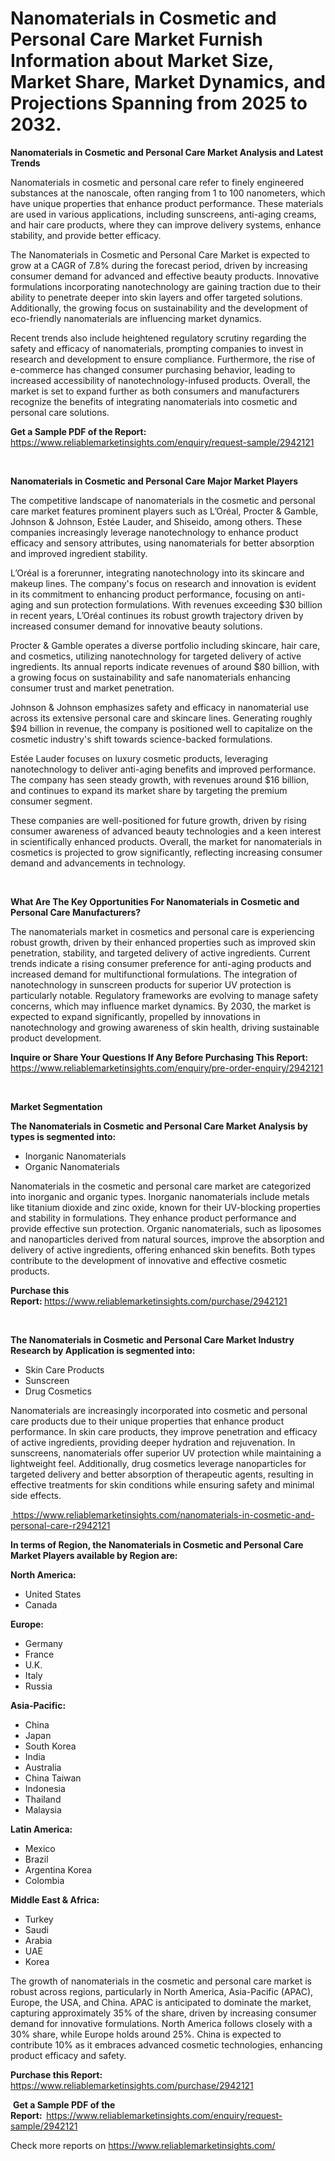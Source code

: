 <p><h1>Nanomaterials in Cosmetic and Personal Care Market Furnish Information about Market Size, Market Share, Market Dynamics, and Projections Spanning from 2025 to 2032.</h1></p><p><strong>Nanomaterials in Cosmetic and Personal Care Market Analysis and Latest Trends</strong></p>
<p><p>Nanomaterials in cosmetic and personal care refer to finely engineered substances at the nanoscale, often ranging from 1 to 100 nanometers, which have unique properties that enhance product performance. These materials are used in various applications, including sunscreens, anti-aging creams, and hair care products, where they can improve delivery systems, enhance stability, and provide better efficacy. </p><p>The Nanomaterials in Cosmetic and Personal Care Market is expected to grow at a CAGR of 7.8% during the forecast period, driven by increasing consumer demand for advanced and effective beauty products. Innovative formulations incorporating nanotechnology are gaining traction due to their ability to penetrate deeper into skin layers and offer targeted solutions. Additionally, the growing focus on sustainability and the development of eco-friendly nanomaterials are influencing market dynamics. </p><p>Recent trends also include heightened regulatory scrutiny regarding the safety and efficacy of nanomaterials, prompting companies to invest in research and development to ensure compliance. Furthermore, the rise of e-commerce has changed consumer purchasing behavior, leading to increased accessibility of nanotechnology-infused products. Overall, the market is set to expand further as both consumers and manufacturers recognize the benefits of integrating nanomaterials into cosmetic and personal care solutions.</p></p>
<p><strong>Get a Sample PDF of the Report:&nbsp;</strong> <a href="https://www.reliablemarketinsights.com/enquiry/request-sample/2942121?utm_campaign=2199&utm_medium=2&utm_source=Github&utm_content=ia&utm_term=15032025&utm_id=nanomaterials-in-cosmetic-and-personal-care">https://www.reliablemarketinsights.com/enquiry/request-sample/2942121</a></p>
<p>&nbsp;</p>
<p><strong>Nanomaterials in Cosmetic and Personal Care Major Market Players</strong></p>
<p><p>The competitive landscape of nanomaterials in the cosmetic and personal care market features prominent players such as L’Oréal, Procter & Gamble, Johnson & Johnson, Estée Lauder, and Shiseido, among others. These companies increasingly leverage nanotechnology to enhance product efficacy and sensory attributes, using nanomaterials for better absorption and improved ingredient stability. </p><p>L’Oréal is a forerunner, integrating nanotechnology into its skincare and makeup lines. The company's focus on research and innovation is evident in its commitment to enhancing product performance, focusing on anti-aging and sun protection formulations. With revenues exceeding $30 billion in recent years, L’Oréal continues its robust growth trajectory driven by increased consumer demand for innovative beauty solutions.</p><p>Procter & Gamble operates a diverse portfolio including skincare, hair care, and cosmetics, utilizing nanotechnology for targeted delivery of active ingredients. Its annual reports indicate revenues of around $80 billion, with a growing focus on sustainability and safe nanomaterials enhancing consumer trust and market penetration.</p><p>Johnson & Johnson emphasizes safety and efficacy in nanomaterial use across its extensive personal care and skincare lines. Generating roughly $94 billion in revenue, the company is positioned well to capitalize on the cosmetic industry's shift towards science-backed formulations.</p><p>Estée Lauder focuses on luxury cosmetic products, leveraging nanotechnology to deliver anti-aging benefits and improved performance. The company has seen steady growth, with revenues around $16 billion, and continues to expand its market share by targeting the premium consumer segment.</p><p>These companies are well-positioned for future growth, driven by rising consumer awareness of advanced beauty technologies and a keen interest in scientifically enhanced products. Overall, the market for nanomaterials in cosmetics is projected to grow significantly, reflecting increasing consumer demand and advancements in technology.</p></p>
<p>&nbsp;</p>
<p><strong>What Are The Key Opportunities For Nanomaterials in Cosmetic and Personal Care Manufacturers?</strong></p>
<p><p>The nanomaterials market in cosmetics and personal care is experiencing robust growth, driven by their enhanced properties such as improved skin penetration, stability, and targeted delivery of active ingredients. Current trends indicate a rising consumer preference for anti-aging products and increased demand for multifunctional formulations. The integration of nanotechnology in sunscreen products for superior UV protection is particularly notable. Regulatory frameworks are evolving to manage safety concerns, which may influence market dynamics. By 2030, the market is expected to expand significantly, propelled by innovations in nanotechnology and growing awareness of skin health, driving sustainable product development.</p></p>
<p><strong>Inquire or Share Your Questions If Any Before Purchasing This Report:</strong> <a href="https://www.reliablemarketinsights.com/enquiry/pre-order-enquiry/2942121?utm_campaign=2199&utm_medium=2&utm_source=Github&utm_content=ia&utm_term=15032025&utm_id=nanomaterials-in-cosmetic-and-personal-care">https://www.reliablemarketinsights.com/enquiry/pre-order-enquiry/2942121</a></p>
<p>&nbsp;</p>
<p><strong>Market Segmentation</strong></p>
<p><strong>The Nanomaterials in Cosmetic and Personal Care Market Analysis by types is segmented into:</strong></p>
<p><ul><li>Inorganic Nanomaterials</li><li>Organic Nanomaterials</li></ul></p>
<p><p>Nanomaterials in the cosmetic and personal care market are categorized into inorganic and organic types. Inorganic nanomaterials include metals like titanium dioxide and zinc oxide, known for their UV-blocking properties and stability in formulations. They enhance product performance and provide effective sun protection. Organic nanomaterials, such as liposomes and nanoparticles derived from natural sources, improve the absorption and delivery of active ingredients, offering enhanced skin benefits. Both types contribute to the development of innovative and effective cosmetic products.</p></p>
<p><strong>Purchase this Report:&nbsp;</strong><a href="https://www.reliablemarketinsights.com/purchase/2942121?utm_campaign=2199&utm_medium=2&utm_source=Github&utm_content=ia&utm_term=15032025&utm_id=nanomaterials-in-cosmetic-and-personal-care">https://www.reliablemarketinsights.com/purchase/2942121</a></p>
<p>&nbsp;</p>
<p><strong>The Nanomaterials in Cosmetic and Personal Care Market Industry Research by Application is segmented into:</strong></p>
<p><ul><li>Skin Care Products</li><li>Sunscreen</li><li>Drug Cosmetics</li></ul></p>
<p><p>Nanomaterials are increasingly incorporated into cosmetic and personal care products due to their unique properties that enhance product performance. In skin care products, they improve penetration and efficacy of active ingredients, providing deeper hydration and rejuvenation. In sunscreens, nanomaterials offer superior UV protection while maintaining a lightweight feel. Additionally, drug cosmetics leverage nanoparticles for targeted delivery and better absorption of therapeutic agents, resulting in effective treatments for skin conditions while ensuring safety and minimal side effects.</p></p>
<p><a href="https://www.reliablemarketinsights.com/nanomaterials-in-cosmetic-and-personal-care-r2942121?utm_campaign=2199&utm_medium=2&utm_source=Github&utm_content=ia&utm_term=15032025&utm_id=nanomaterials-in-cosmetic-and-personal-care">&nbsp;https://www.reliablemarketinsights.com/nanomaterials-in-cosmetic-and-personal-care-r2942121</a></p>
<p><strong>In terms of Region, the Nanomaterials in Cosmetic and Personal Care Market Players available by Region are:</strong></p>
<p>
    <p> <strong> North America: </strong>
        <ul>
            <li>United States</li>
            <li>Canada</li>
        </ul>
        </p> 
    <p> <strong> Europe: </strong>
        <ul>
            <li>Germany</li>
            <li>France</li>
            <li>U.K.</li>
            <li>Italy</li>
            <li>Russia</li>
        </ul>
        </p> 
    <p> <strong> Asia-Pacific: </strong>
        <ul>
            <li>China</li>
            <li>Japan</li>
            <li>South Korea</li>
            <li>India</li>
            <li>Australia</li>
            <li>China Taiwan</li>
            <li>Indonesia</li>
            <li>Thailand</li>
            <li>Malaysia</li>
        </ul>
        </p> 
    <p> <strong> Latin America: </strong>
        <ul>
            <li>Mexico</li>
            <li>Brazil</li>
            <li>Argentina Korea</li>
            <li>Colombia</li>
        </ul>
        </p> 
    <p> <strong> Middle East & Africa: </strong>
        <ul>
            <li>Turkey</li>
            <li>Saudi</li>
            <li>Arabia</li>
            <li>UAE</li>
            <li>Korea</li>
        </ul>
    </p>
    </p>
<p><p>The growth of nanomaterials in the cosmetic and personal care market is robust across regions, particularly in North America, Asia-Pacific (APAC), Europe, the USA, and China. APAC is anticipated to dominate the market, capturing approximately 35% of the share, driven by increasing consumer demand for innovative formulations. North America follows closely with a 30% share, while Europe holds around 25%. China is expected to contribute 10% as it embraces advanced cosmetic technologies, enhancing product efficacy and safety.</p></p>
<p><strong>Purchase this Report: </strong><a href="https://www.reliablemarketinsights.com/purchase/2942121?utm_campaign=2199&utm_medium=2&utm_source=Github&utm_content=ia&utm_term=15032025&utm_id=nanomaterials-in-cosmetic-and-personal-care">https://www.reliablemarketinsights.com/purchase/2942121</a></p>
<p>&nbsp;<strong>Get a Sample PDF of the Report:&nbsp;&nbsp;</strong><a href="https://www.reliablemarketinsights.com/enquiry/request-sample/2942121?utm_campaign=2199&utm_medium=2&utm_source=Github&utm_content=ia&utm_term=15032025&utm_id=nanomaterials-in-cosmetic-and-personal-care">https://www.reliablemarketinsights.com/enquiry/request-sample/2942121</a></p>
<p><strong></strong></p>
<p>Check more reports on <a href="https://www.reliablemarketinsights.com/?utm_campaign=2199&utm_medium=2&utm_source=Github&utm_content=ia&utm_term=15032025&utm_id=nanomaterials-in-cosmetic-and-personal-care">https://www.reliablemarketinsights.com/</a></p>